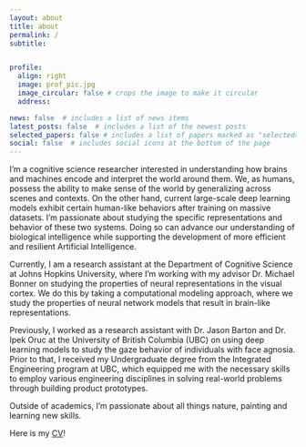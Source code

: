```yaml
---
layout: about
title: about
permalink: /
subtitle: 


profile:
  align: right
  image: prof_pic.jpg
  image_circular: false # crops the image to make it circular
  address: 

news: false  # includes a list of news items
latest_posts: false  # includes a list of the newest posts
selected_papers: false # includes a list of papers marked as "selected={true}"
social: false  # includes social icons at the bottom of the page
---
```


I’m a cognitive science researcher interested in understanding how brains and machines encode and interpret the world around them. We, as humans, possess the ability to make sense of the world by generalizing across scenes and contexts. On the other hand, current large-scale deep learning models exhibit certain human-like behaviors after training on massive datasets. I’m passionate about studying the specific representations and behavior of these two systems. Doing so can advance our understanding of biological intelligence while supporting the development of more efficient and resilient Artificial Intelligence.

Currently, I am a research assistant at the Department of Cognitive Science at Johns Hopkins University, where I’m working with my advisor Dr. Michael Bonner on studying the properties of neural representations in the visual cortex. We do this by taking a computational modeling approach, where we study the properties of neural network models that result in brain-like representations. 

Previously, I worked as a research assistant with Dr. Jason Barton and Dr. Ipek Oruc at the University of British Columbia (UBC) on using deep learning models to study the gaze behavior of individuals with face agnosia. Prior to that, I received my Undergraduate degree from the Integrated Engineering program at UBC, which equipped me with the necessary skills to employ various engineering disciplines in solving real-world problems through building product prototypes.

Outside of academics, I’m passionate about all things nature, painting and learning new skills.


Here is my <a href="https://akazemian.github.io/cv/">CV</a>!
